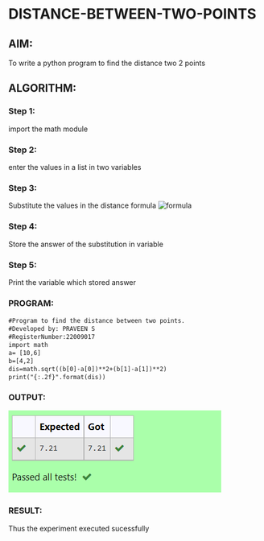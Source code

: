 # DISTANCE-BETWEEN-TWO-POINTS

## AIM:
To write a python program to find the distance two 2 points
## ALGORITHM:
### Step 1: 
import the math module
### Step 2: 
enter the values in a list in two variables
### Step 3: 
Substitute the values in the distance formula  ![formula](formula.jpg)
### Step 4: 
Store the answer of the substitution in variable
### Step 5: 
Print the variable which stored answer
### PROGRAM:
  ```
  #Program to find the distance between two points.
#Developed by: PRAVEEN S
#RegisterNumber:22009017
import math
a= [10,6]
b=[4,2]
dis=math.sqrt((b[0]-a[0])**2+(b[1]-a[1])**2)
print("{:.2f}".format(dis))

```
### OUTPUT:
![eig](ss.png)


### RESULT:
Thus the experiment executed sucessfully
